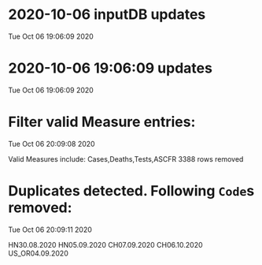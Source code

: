 
# 2020-10-06 inputDB updates 
 Tue Oct 06 19:06:09 2020 


# 2020-10-06 19:06:09 updates 
 Tue Oct 06 19:06:09 2020 


# Filter valid Measure entries: 
 Tue Oct 06 20:09:08 2020 

Valid Measures include: Cases,Deaths,Tests,ASCFR
 3388 rows removed
# Duplicates detected. Following `Code`s removed: 
 Tue Oct 06 20:09:11 2020 

HN30.08.2020
HN05.09.2020
CH07.09.2020
CH06.10.2020
US_OR04.09.2020